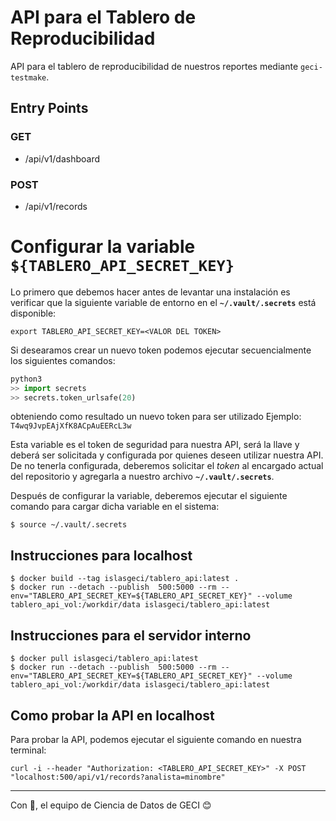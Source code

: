 # API para el Tablero de Reproducibilidad

API para el tablero de reproducibilidad de nuestros reportes mediante `geci-testmake`.

## Entry Points

### GET

- /api/v1/dashboard

### POST

- /api/v1/records

# Configurar la variable __`${TABLERO_API_SECRET_KEY}`__
Lo primero que debemos hacer antes de levantar una instalación es verificar que la siguiente
variable de entorno en el __`~/.vault/.secrets`__ está disponible:

```shell
export TABLERO_API_SECRET_KEY=<VALOR DEL TOKEN>
```
Si desearamos crear un nuevo token podemos ejecutar secuencialmente los siguientes comandos:
```python
python3
>> import secrets
>> secrets.token_urlsafe(20)
```
obteniendo como resultado un nuevo token para ser utilizado
Ejemplo: `T4wq9JvpEAjXfK8ACpAuEERcL3w`

Esta variable es el token de seguridad para nuestra API, será la llave y deberá ser solicitada y configurada por quienes deseen utilizar nuestra API. De no tenerla configurada, deberemos solicitar el _token_ al encargado actual del
repositorio y agregarla a nuestro archivo __`~/.vault/.secrets`__.

Después de configurar la variable, deberemos ejecutar el siguiente comando para cargar dicha variable en el sistema:

```shell
$ source ~/.vault/.secrets
```


## Instrucciones para localhost

```
$ docker build --tag islasgeci/tablero_api:latest .
$ docker run --detach --publish  500:5000 --rm --env="TABLERO_API_SECRET_KEY=${TABLERO_API_SECRET_KEY}" --volume tablero_api_vol:/workdir/data islasgeci/tablero_api:latest
```

## Instrucciones para el servidor interno

```
$ docker pull islasgeci/tablero_api:latest
$ docker run --detach --publish  500:5000 --rm --env="TABLERO_API_SECRET_KEY=${TABLERO_API_SECRET_KEY}" --volume tablero_api_vol:/workdir/data islasgeci/tablero_api:latest
```


## Como probar la API en localhost
Para probar la API, podemos ejecutar el siguiente comando en nuestra terminal:
```
curl -i --header "Authorization: <TABLERO_API_SECRET_KEY>" -X POST "localhost:500/api/v1/records?analista=minombre"
```

---

Con 💖, el equipo de Ciencia de Datos de GECI 😊
